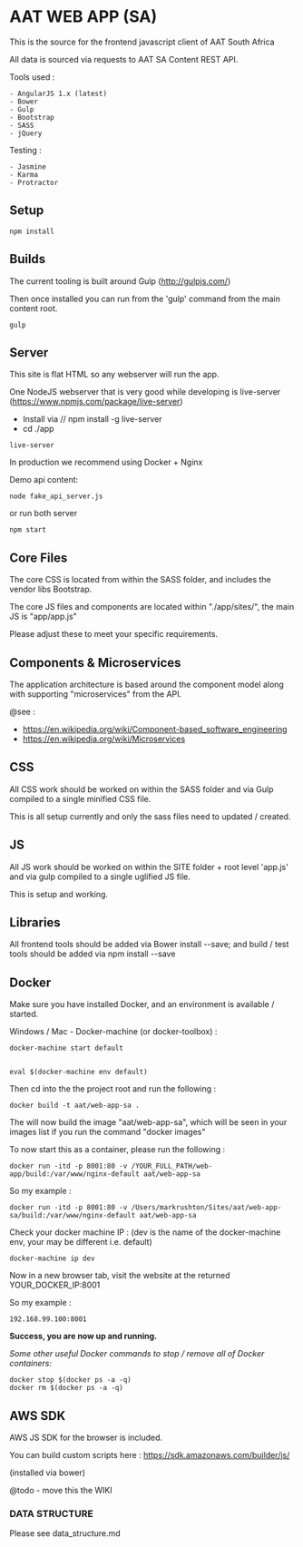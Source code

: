 AAT WEB APP (SA)
===============

This is the source for the frontend javascript client of AAT South Africa

All data is sourced via requests to AAT SA Content REST API.   

Tools used : 

    - AngularJS 1.x (latest)
    - Bower
    - Gulp
    - Bootstrap  
    - SASS
    - jQuery 
    
    
Testing : 

    - Jasmine
    - Karma 
    - Protractor
    
   
Setup
---------------


```
npm install
```

Builds
-------------

The current tooling is built around Gulp (http://gulpjs.com/)

Then once installed you can run from the 'gulp' command from the main content root. 


```
gulp
```


Server
-------------

This site is flat HTML so any webserver will run the app. 
 
One NodeJS webserver that is very good while developing is live-server (https://www.npmjs.com/package/live-server)

 - Install via // npm install -g live-server
 - cd ./app

```
live-server
```

In production we recommend using Docker + Nginx


Demo api content:
```
node fake_api_server.js
```


or run both server
```
npm start
```


Core Files
-------------

The core CSS is located from within the SASS folder, and includes the vendor libs Bootstrap. 
 
The core JS files and components are located within "./app/sites/", the main JS is "app/app.js"

Please adjust these to meet your specific requirements. 


Components & Microservices
--------------------------

The application architecture is based around the component model along with supporting "microservices" from the API.

@see : 
 
  - https://en.wikipedia.org/wiki/Component-based_software_engineering
  - https://en.wikipedia.org/wiki/Microservices
  


CSS
-------------

All CSS work should be worked on within the SASS folder and via Gulp compiled to a single minified CSS file. 

This is all setup currently and only the sass files need to updated / created.


JS
-------------

All JS work should be worked on within the SITE folder + root level 'app.js' and via gulp compiled to a single uglified JS file. 

This is setup and working.


Libraries
-------------

All frontend tools should be added via Bower install --save; and build / test tools should be added via npm install --save



Docker
-------------

Make sure you have installed Docker, and an environment is available / started.

Windows / Mac - Docker-machine (or docker-toolbox) : 

     
    docker-machine start default
    
   
    eval $(docker-machine env default)
    
Then cd into the the project root and run the following : 


    docker build -t aat/web-app-sa .


The will now build the image "aat/web-app-sa", which will be seen in your images list if you run the command "docker images"

To now start this as a container, please run the following : 


    docker run -itd -p 8001:80 -v /YOUR_FULL_PATH/web-app/build:/var/www/nginx-default aat/web-app-sa
   

So my example : 

    docker run -itd -p 8001:80 -v /Users/markrushton/Sites/aat/web-app-sa/build:/var/www/nginx-default aat/web-app-sa


Check your docker machine IP : (dev is the name of the docker-machine env, your may be different i.e. default) 

    docker-machine ip dev 

Now in a new browser tab, visit the website at the returned YOUR_DOCKER_IP:8001 

So my example : 

    192.168.99.100:8001


**Success, you are now up and running.** 


*Some other useful Docker commands to stop / remove all of Docker containers:*

    docker stop $(docker ps -a -q)
    docker rm $(docker ps -a -q)




AWS SDK
-------------

AWS JS SDK for the browser is included. 

You can build custom scripts here : https://sdk.amazonaws.com/builder/js/

(installed via bower)

@todo - move this the WIKI


### DATA STRUCTURE


Please see data_structure.md

